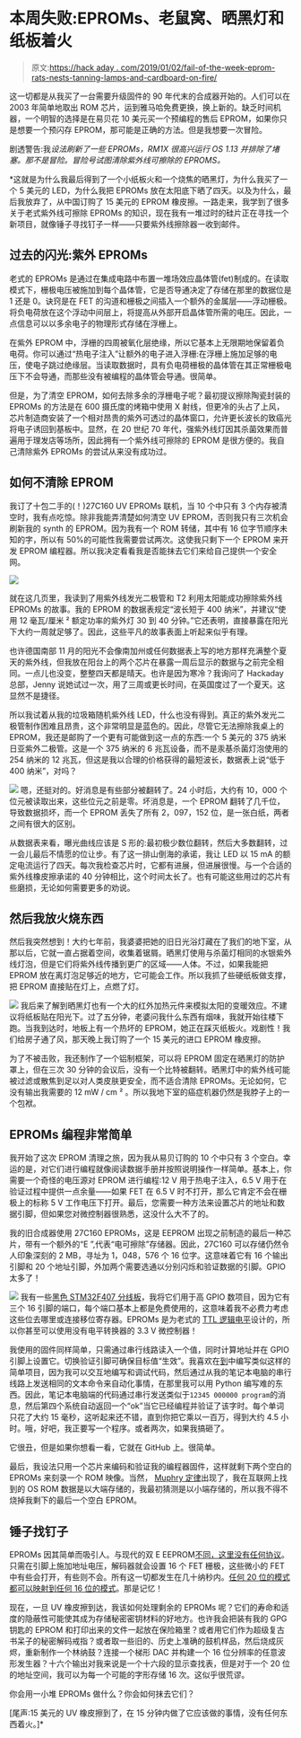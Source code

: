 # 本周失败:EPROMs、老鼠窝、晒黑灯和纸板着火

> 原文:[https://hack aday . com/2019/01/02/fail-of-the-week-eprom-rats-nests-tanning-lamps-and-cardboard-on-fire/](https://hackaday.com/2019/01/02/fail-of-the-week-eproms-rats-nests-tanning-lamps-and-cardboard-on-fire/)

这一切都是从我买了一台需要升级固件的 90 年代末的合成器开始的。人们可以在 2003 年简单地取出 ROM 芯片，运到雅马哈免费更换，换上新的。缺乏时间机器，一个明智的选择是在易贝花 10 美元买一个预编程的售后 EPROM，如果你只是想要一个预闪存 EPROM，那可能是正确的方法。但是我想要一次冒险。

剧透警告:我*设法刷新了一些 EPROMs，RM1X 很高兴运行 OS 1.13 并排除了堵塞。那不是冒险。冒险号试图清除紫外线可擦除的 EPROMS。*

 *这就是为什么我最后得到了一个小纸板火和一个烧焦的晒黑灯，为什么我买了一个 5 美元的 LED，为什么我把 EPROMs 放在太阳底下晒了四天。以及为什么，最后我放弃了，从中国订购了 15 美元的 EPROM 橡皮擦。一路走来，我学到了很多关于老式紫外线可擦除 EPROMs 的知识，现在我有一堆过时的硅片正在寻找一个新项目，就像锤子寻找钉子一样——只要紫外线擦除器一收到邮件。

## 过去的闪光:紫外 EPROMs

老式的 EPROMs 是通过在集成电路中布置一堆场效应晶体管(fet)制成的。在读取模式下，栅极电压被施加到每个晶体管，它是否导通决定了存储在那里的数据位是 1 还是 0。诀窍是在 FET 的沟道和栅极之间插入一个额外的金属层——浮动栅极。将负电荷放在这个浮动中间层上，将提高从外部开启晶体管所需的电压。因此，一点信息可以以多余电子的物理形式存储在浮栅上。

在紫外 EPROM 中，浮栅的四周被氧化层绝缘，所以它基本上无限期地保留着负电荷。你可以通过“热电子注入”让额外的电子进入浮栅:在浮栅上施加足够的电压，使电子跳过绝缘层。当读取数据时，具有负电荷栅极的晶体管在其正常栅极电压下不会导通，而那些没有被编程的晶体管会导通。很简单。

但是，为了清空 EPROM，如何去除多余的浮栅电子呢？最初提议擦除陶瓷封装的 EPROMs 的方法是在 600 摄氏度的烤箱中使用 X 射线，但更冷的头占了上风，芯片制造商安装了一个相对昂贵的紫外可透过的晶体窗口，允许更长波长的致癌光将电子诱回到基板中。显然，在 20 世纪 70 年代，强紫外线灯因其杀菌效果而普遍用于理发店等场所，因此拥有一个紫外线可擦除的 EPROM 是很方便的。我自己清除紫外 EPROMs 的尝试从来没有成功过。

## 如何不清除 EPROM

我订了十包二手的(！)27C160 UV EPROMs 联机，当 10 个中只有 3 个内存被清空时，我有点吃惊。除非我能弄清楚如何清空 UV EPROM，否则我只有三次机会刷新我的 synth 的 EPROM。因为我有一个 ROM 转储，其中有 16 位字节顺序未知的字，所以有 50%的可能性我需要尝试两次。这使我只剩下一个 EPROM 来开发 EPROM 编程器。所以我决定看看我是否能抹去它们来给自己提供一个安全网。

![](../Images/c7bb55db84031c2bd8359afde9524321.png)

就在这几页里，我读到了用紫外线发光二极管和 T2 利用太阳能成功擦除紫外线 EPROMs 的故事。我的 EPROM 的数据表规定“波长短于 400 纳米”，并建议“使用 12 毫瓦/厘米 ² 额定功率的紫外灯 30 到 40 分钟。”它还表明，直接暴露在阳光下大约一周就足够了。因此，这些平凡的故事表面上听起来似乎有理。

也许德国南部 11 月的阳光不会像南加州或任何数据表上写的地方那样充满整个夏天的紫外线，但我放在阳台上的两个芯片在暴露一周后显示的数据与之前完全相同。一点儿也没变，整整四天都是晴天。也许是因为寒冷？我询问了 Hackaday 总部，Jenny 说她试过一次，用了三周或更长时间，在英国度过了一个夏天。这显然不是捷径。

所以我试着从我的垃圾箱随机紫外线 LED，什么也没有得到。真正的紫外发光二极管制作困难且昂贵，这个非常明显是蓝色的。因此，尽管它无法擦除我桌上的 EPROM，我还是邮购了一个更有可能做到这一点的东西:一个 5 美元的 375 纳米日亚紫外二极管。这是一个 375 纳米的 6 兆瓦设备，而不是汞基杀菌灯泡使用的 254 纳米的 12 兆瓦，但这是我以合理的价格获得的最短波长，数据表上说“低于 400 纳米”，对吗？

[![](../Images/26952673007f6f547a055e9ff678e3d3.png)](https://hackaday.com/wp-content/uploads/2018/12/dscf1136.jpg) 嗯，还挺对的。好消息是有些部分被翻转了。24 小时后，大约有 10，000 个位元被读取出来，这些位元之前是零。坏消息是，一个 EPROM 翻转了几千位，导致数据损坏，而一个 EPROM 丢失了所有 2，097，152 位，是一张白纸，两者之间有很大的区别。

从数据表来看，曝光曲线应该是 S 形的:最初极少数位翻转，然后大多数翻转，过一会儿最后不情愿的位让步。有了这一排山倒海的承诺，我让 LED 以 15 mA 的额定电流运行了四天。每次我检查芯片时，它都有进展，但进展很慢。与一个合适的紫外线橡皮擦承诺的 40 分钟相比，这个时间太长了。也有可能这些用过的芯片有些磨损，无论如何需要更多的劝说。

## 然后我放火烧东西

然后我突然想到！大约七年前，我婆婆把她的旧日光浴灯藏在了我们的地下室，从那以后，它就一直占据着空间，收集着锯屑。晒黑灯使用与杀菌灯相同的水银紫外线灯泡，但是它们将紫外线传播到更广的区域——人体。不过，如果我能把 EPROM 放在离灯泡足够近的地方，它可能会工作。所以我抓了些硬纸板做支撑，把 EPROM 直接贴在灯上，点燃了灯。

[![](../Images/d2bddea0ba97e2c90da52cb7eba7ed99.png)](https://hackaday.com/wp-content/uploads/2019/01/DSCF1063.jpg) 我后来了解到晒黑灯也有一个大的红外加热元件来模拟太阳的变暖效应。不建议将纸板贴在阳光下。过了五分钟，老婆问我什么东西有烟味，我就开始往楼下跑。当我到达时，地板上有一个热坏的 EPROM，她正在踩灭纸板火。戏剧性！我们给房子通了风，那天晚上我订购了一个 15 美元的进口 EPROM 橡皮擦。

为了不被击败，我还制作了一个铝制框架，可以将 EPROM 固定在晒黑灯的防护罩上，但在三次 30 分钟的会议后，没有一个比特被翻转。晒黑灯中的紫外线可能被过滤或散焦到足以对人类皮肤更安全，而不适合清除 EPROMs。无论如何，它没有输出我需要的 12 mW / cm ² 。所以我地下室的癌症机器仍然是我脖子上的一个包袱。

## EPROMs 编程非常简单

我开始了这次 EPROM 清理之旅，因为我从易贝订购的 10 个中只有 3 个空白。幸运的是，对它们进行编程就像阅读数据手册并按照说明操作一样简单。基本上，你需要一个奇怪的电压源对 EPROM 进行编程:12 V 用于热电子注入，6.5 V 用于在验证过程中提供一点余量——如果 FET 在 6.5 V 时不打开，那么它肯定不会在栅极上的标称 5 V 工作电压下打开。最后，您需要一种方法来设置芯片的地址和数据引脚，但如果您对微控制器很熟悉，这没什么大不了的。

我的旧合成器使用 27C160 EPROMs，这是 EEPROM 出现之前制造的最后一种芯片，带有一个额外的“E ”,代表“电可擦除”存储器。因此，27C160 可以存储仍然令人印象深刻的 2 MB，寻址为 1，048，576 个 16 位字。这意味着它有 16 个输出引脚和 20 个地址引脚，外加两个需要选通以分别闪烁和验证数据的引脚。GPIO 太多了！

[![](../Images/cda1c65f5e44b971d436467d5864b04e.png)](https://hackaday.com/wp-content/uploads/2018/12/dscf1159_thumbnail.png) 我有一些[黑色 STM32F407 分线板](http://wiki.stm32duino.com/index.php?title=STM32F407)，我将它们用于高 GPIO 数项目，因为它有三个 16 引脚的端口，每个端口基本上都是免费使用的，这意味着我不必费力考虑这些位去哪里或连接移位寄存器。EPROMs 是为老式的 [TTL 逻辑电平](https://en.wikipedia.org/wiki/Logic_level)设计的，所以你甚至可以使用没有电平转换器的 3.3 V 微控制器！

我使用的固件同样简单，只需通过串行线路读入一个值，同时计算地址并在 GPIO 引脚上设置它。切换验证引脚可确保目标值“生效”。我喜欢在[到](https://hackaday.com/2017/04/19/moving-forth-with-mecrisp-stellaris-and-embello/)中编写类似这样的简单项目，因为我可以交互地编写和调试代码，然后通过从我的笔记本电脑的串行线路上发送相同的文本命令来自动化事情，在那里我可以用 Python 编写难的东西。因此，笔记本电脑端的代码通过串行发送类似于`12345 000000 program`的消息，然后第四个系统自动返回一个“ok”当它已经编程并验证了该字时。每个单词只花了大约 15 毫秒，这听起来还不错，直到你把它乘以一百万，得到大约 4.5 小时。哦，好吧，我正要写一个程序。或者两次，如果我搞砸了。

它很丑，但是如果你想看一看，它就在 GitHub 上。很简单。

最后，我设法只用一个芯片来编码和验证我的编程器固件，这样就剩下两个空白的 EPROMs 来刻录一个 ROM 映像。当然， [Muphry 定律](https://en.wikipedia.org/wiki/Muphry%27s_law)出现了，我在互联网上找到的 OS ROM 数据是以大端存储的，我最初猜测是以小端存储的，所以我不得不烧掉我剩下的最后一个空白 EPROM。

## 锤子找钉子

EPROMs 因其简单而吸引人。与现代的双 E EEPROM[不同，这里没有任何协议](https://hackaday.com/2018/01/18/reading-out-an-eprom-with-dip-switches/)。只需在引脚上施加地址电压，解码器就会设置 16 个 FET 栅极，这些微小的 FET 中有些会打开，有些则不会。所有这一切都发生在几十纳秒内。[任何 20 位的模式都可以映射到任何 16 位的模式](http://213.114.131.21/eprom/e-pla-00.htm)。那是记忆！

现在，一旦 UV 橡皮擦到达，我该如何处理剩余的 EPROMs 呢？它们的寿命和适度的隐蔽性可能使其成为存储秘密密钥材料的好地方。也许我会把装有我的 GPG 钥匙的 EPROM 和打印出来的文件一起放在保险箱里？或者用它们作为超级复古书呆子的秘密解码戒指？或者取一些旧的、历史上准确的鼓机样品，然后烧成灰烬，重新制作一个林纳鼓？连接一个梯形 DAC 并构建一个 16 位分辨率的任意波形发生器？十六个输出对我来说是一个十六段的显示查找表，但是对于一个 20 位的地址空间，我可以为每一个可能的字形存储 16 次。这似乎很荒谬。

你会用一小堆 EPROMs 做什么？你会如何抹去它们？

[尾声:15 美元的 UV 橡皮擦到了，在 15 分钟内做了它应该做的事情，没有任何东西着火。]*